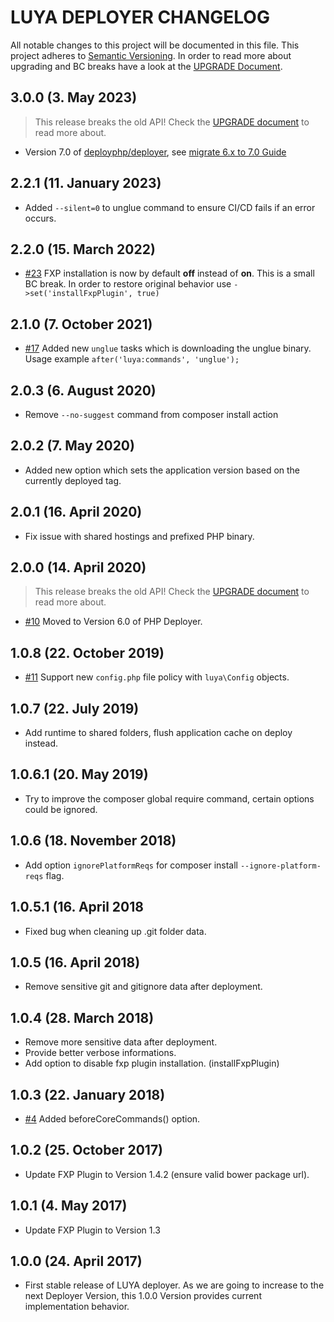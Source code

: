 # LUYA DEPLOYER CHANGELOG

All notable changes to this project will be documented in this file. This project adheres to [Semantic Versioning](http://semver.org/).
In order to read more about upgrading and BC breaks have a look at the [UPGRADE Document](UPGRADE.md).

## 3.0.0 (3. May 2023)

> This release breaks the old API! Check the [UPGRADE document](UPGRADE.md) to read more about.

+ Version 7.0 of [deployphp/deployer](https://github.com/deployphp/deployer), see [migrate 6.x to 7.0 Guide](https://deployer.org/docs/7.x/UPGRADE#upgrade-from-6x-to-7x)

## 2.2.1 (11. January 2023)

+ Added `--silent=0` to unglue command to ensure CI/CD fails if an error occurs.

## 2.2.0 (15. March 2022)

+ [#23](https://github.com/luyadev/luya-deployer/pull/23) FXP installation is now by default **off** instead of **on**. This is a small BC break. In order to restore original behavior use `->set('installFxpPlugin', true)`

## 2.1.0 (7. October 2021)

+ [#17](https://github.com/luyadev/luya-deployer/issues/17) Added new `unglue` tasks which is downloading the unglue binary. Usage example `after('luya:commands', 'unglue');` 

## 2.0.3 (6. August 2020)

+ Remove `--no-suggest` command from composer install action

## 2.0.2 (7. May 2020)

+ Added new option which sets the application version based on the currently deployed tag.

## 2.0.1 (16. April 2020)

+ Fix issue with shared hostings and prefixed PHP binary.

## 2.0.0 (14. April 2020)

> This release breaks the old API! Check the [UPGRADE document](UPGRADE.md) to read more about.

+ [#10](https://github.com/luyadev/luya-deployer/pull/10) Moved to Version 6.0 of PHP Deployer.

## 1.0.8 (22. October 2019)

+ [#11](https://github.com/luyadev/luya-deployer/issues/11) Support new `config.php` file policy with `luya\Config` objects.

## 1.0.7 (22. July 2019)

+ Add runtime to shared folders, flush application cache on deploy instead.

## 1.0.6.1 (20. May 2019)

+ Try to improve the composer global require command, certain options could be ignored.

## 1.0.6 (18. November 2018)

+ Add option `ignorePlatformReqs` for composer install `--ignore-platform-reqs` flag.

## 1.0.5.1 (16. April 2018

+ Fixed bug when cleaning up .git folder data.

## 1.0.5 (16. April 2018)

+ Remove sensitive git and gitignore data after deployment.

## 1.0.4 (28. March 2018)

+ Remove more sensitive data after deployment.
+ Provide better verbose informations.
+ Add option to disable fxp plugin installation. (installFxpPlugin)

## 1.0.3 (22. January 2018)

+ [#4](https://github.com/luyadev/luya-deployer/issues/4) Added beforeCoreCommands() option.

## 1.0.2 (25. October 2017)

+ Update FXP Plugin to Version 1.4.2 (ensure valid bower package url).

## 1.0.1 (4. May 2017)

+ Update FXP Plugin to Version 1.3

## 1.0.0 (24. April 2017)

+ First stable release of LUYA deployer. As we are going to increase to the next Deployer Version, this 1.0.0 Version provides current implementation behavior.
